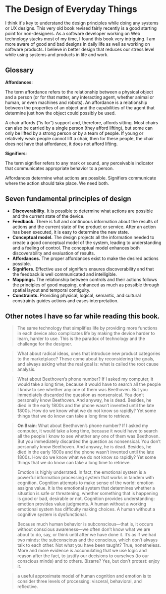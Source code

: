 # The Design of Everyday Things
I think it's key to understand the design principles while doing any systems or UX designs. This very old book revised fairly recently is a good starting point for non-designers. As a software developer working on Web technology stacks most of my time, I found this book very intriguing. I am more aware of good and bad designs in daily life as well as working on software products. I believe in better design that reduces our stress level while using systems and products in life and work.

## Glossary

**Affordances**:

The term affordance refers to the relationship between a physical object and a person (or for that matter, any interacting agent, whether animal or human, or even machines and robots). An affordance is a relationship between the properties of an object and the capabilities of the agent that determine just how the object could possibly be used.

A chair affords (“is for”) support and, therefore, affords sitting. Most chairs can also be carried by a single person (they afford lifting), but some can only be lifted by a strong person or by a team of people. If young or relatively weak people cannot lift a chair, then for these people, the chair does not have that affordance, it does not afford lifting.

**Signifiers**:

The term signifier refers to any mark or sound, any perceivable indicator that communicates appropriate behavior to a person.

Affordances determine what actions are possible. Signifiers communicate where the action should take place. We need both.

## Seven fundamental principles of design
* **Discoverability.** It is possible to determine what actions are possible and the current state of the device.
* **Feedback.** There is full and continuous information about the results of actions and the current state of the product or service. After an action has been executed, it is easy to determine the new state.
* **Conceptual model.** The design projects all the information needed to create a good conceptual model of the system, leading to understanding and a feeling of control. The conceptual model enhances both discoverability and evaluation of results.
* **Affordances.** The proper affordances exist to make the desired actions possible.
* **Signifiers.** Effective use of signifiers ensures discoverability and that the feedback is well communicated and intelligible.
* **Mappings.** The relationship between controls and their actions follows the principles of good mapping, enhanced as much as possible through spatial layout and temporal contiguity.
* **Constraints.** Providing physical, logical, semantic, and cultural constraints guides actions and eases interpretation.

## Other notes I have so far while reading this book.

>The same technology that simplifies life by providing more
functions in each device also complicates life by making the device
harder to learn, harder to use. This is the paradox of technology
and the challenge for the designer.

>What about radical ideas, ones that introduce
new product categories to the marketplace? These come about by
reconsidering the goals, and always asking what the real goal is:
what is called the root cause analysis.

>What about Beethoven’s phone number? If I asked my computer, it would take a long time, because it would have to search all the people I know to see whether any one of them was Beethoven. But you immediately discarded the question as nonsensical. You don’t personally know Beethoven. And anyway, he is dead. Besides,
he died in the early 1800s and the phone wasn’t invented
until the late 1800s. How do we know what we do not know so
rapidly? Yet some things that we do know can take a long time to
retrieve.

>**On Brain**:
What about Beethoven’s phone number? If I asked my computer,
it would take a long time, because it would have to search all the
people I know to see whether any one of them was Beethoven.
But you immediately discarded the question as nonsensical. You
don’t personally know Beethoven. And anyway, he is dead. Besides,
he died in the early 1800s and the phone wasn’t invented
until the late 1800s. How do we know what we do not know so
rapidly? Yet some things that we do know can take a long time to
retrieve. 
>
>Emotion is highly underrated. In fact, the emotional system is
a powerful information processing system that works in tandem
with cognition. Cognition attempts to make sense of the world:
emotion assigns value. It is the emotional system that determines
whether a situation is safe or threatening, whether something that
is happening is good or bad, desirable or not. Cognition provides
understanding: emotion provides value judgments. A human without
a working emotional system has difficulty making choices. A
human without a cognitive system is dysfunctional. 
>
>Because much human behavior is subconscious—that is, it occurs
without conscious awareness—we often don’t know what we
are about to do, say, or think until after we have done it. It’s as
if we had two minds: the subconscious and the conscious, which
don’t always talk to each other. Not what you have been taught?
True, nonetheless. More and more evidence is accumulating that
we use logic and reason after the fact, to justify our decisions to
ourselves (to our conscious minds) and to others. Bizarre? Yes, but
don’t protest: enjoy it.

> a useful approximate model of human cognition and emotion
is to consider three levels of processing: visceral, behavioral, and
reflective.
